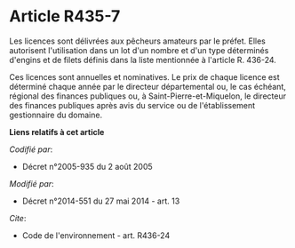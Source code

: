 # Article R435-7

Les licences sont délivrées aux pêcheurs amateurs par le préfet. Elles autorisent l'utilisation dans un lot d'un nombre et
d'un type déterminés d'engins et de filets définis dans la liste mentionnée à l'article R. 436-24. 

Ces licences sont annuelles et nominatives. Le prix de chaque licence est déterminé chaque année par le   directeur
départemental ou, le cas échéant, régional des finances publiques ou, à Saint-Pierre-et-Miquelon, le directeur des finances
publiques après avis du service ou de l'établissement gestionnaire du domaine.

**Liens relatifs à cet article**

_Codifié par_:

  - Décret n°2005-935 du 2 août 2005

_Modifié par_:

  - Décret n°2014-551 du 27 mai 2014 - art. 13

_Cite_:

  - Code de l'environnement - art. R436-24
